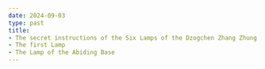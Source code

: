 ```yaml
---
date: 2024-09-03
type: past
title:
- The secret instructions of the Six Lamps of the Dzogchen Zhang Zhung Nyengyü
- The first Lamp
- The Lamp of the Abiding Base
---
```

